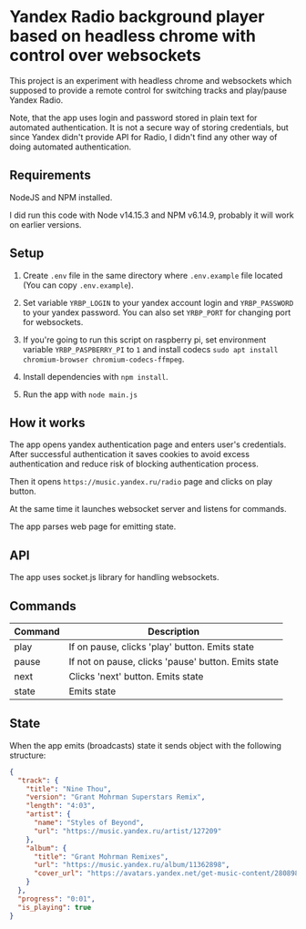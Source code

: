 # Yandex Radio background player based on headless chrome with control over websockets

This project is an experiment with headless chrome and websockets which supposed to provide a remote control for
switching tracks and play/pause Yandex Radio.

Note, that the app uses login and password stored in plain text for automated authentication. It is not a secure way of
storing credentials, but since Yandex didn't provide API for Radio, I didn't find any other way of doing automated
authentication.

## Requirements

NodeJS and NPM installed.

I did run this code with Node v14.15.3 and NPM v6.14.9, probably it will work on earlier versions.

## Setup

1. Create `.env` file in the same directory where `.env.example` file located (You can copy `.env.example`).

2. Set variable `YRBP_LOGIN` to your yandex account login and `YRBP_PASSWORD` to your yandex password. You can also
   set `YRBP_PORT` for changing port for websockets.

3. If you're going to run this script on raspberry pi, set environment variable `YRBP_PASPBERRY_PI` to `1` and install
   codecs
   `sudo apt install chromium-browser chromium-codecs-ffmpeg`.

4. Install dependencies with `npm install`.

5. Run the app with `node main.js`

## How it works

The app opens yandex authentication page and enters user's credentials. After successful authentication it saves cookies
to avoid excess authentication and reduce risk of blocking authentication process.

Then it opens `https://music.yandex.ru/radio` page and clicks on play button.

At the same time it launches websocket server and listens for commands.

The app parses web page for emitting state.

## API

The app uses socket.js library for handling websockets.

## Commands

| Command | Description |
| -----| ---------------- |
| play | If on pause, clicks 'play' button. Emits state |
| pause | If not on pause, clicks 'pause' button. Emits state |
| next | Clicks 'next' button. Emits state |
| state | Emits state |

## State

When the app emits (broadcasts) state it sends object with the following structure:

```json
{
  "track": {
    "title": "Nine Thou",
    "version": "Grant Mohrman Superstars Remix",
    "length": "4:03",
    "artist": {
      "name": "Styles of Beyond",
      "url": "https://music.yandex.ru/artist/127209"
    },
    "album": {
      "title": "Grant Mohrman Remixes",
      "url": "https://music.yandex.ru/album/11362898",
      "cover_url": "https://avatars.yandex.net/get-music-content/2808981/f2ed293c.a.11362898-1/400x400"
    }
  },
  "progress": "0:01",
  "is_playing": true
}
```